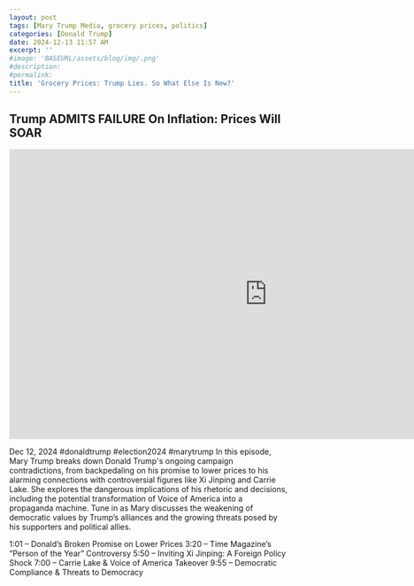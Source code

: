 ```yaml
---
layout: post
tags: [Mary Trump Media, grocery prices, politics]
categories: [Donald Trump]
date: 2024-12-13 11:57 AM
excerpt: ''
#image: 'BASEURL/assets/blog/img/.png'
#description:
#permalink:
title: 'Grocery Prices: Trump Lies. So What Else Is New?'
---
```



## Trump ADMITS FAILURE On Inflation: Prices Will SOAR

<iframe width="932" height="524" src="https://www.youtube.com/embed/z4LLHV1Y4F0" title="Trump ADMITS FAILURE On Inflation: Prices Will SOAR" frameborder="0" allow="accelerometer; autoplay; clipboard-write; encrypted-media; gyroscope; picture-in-picture; web-share" referrerpolicy="strict-origin-when-cross-origin" allowfullscreen></iframe>

Dec 12, 2024  #donaldtrump #election2024 #marytrump
In this episode, Mary Trump breaks down Donald Trump's ongoing campaign contradictions, from backpedaling on his promise to lower prices to his alarming connections with controversial figures like Xi Jinping and Carrie Lake. She explores the dangerous implications of his rhetoric and decisions, including the potential transformation of Voice of America into a propaganda machine. Tune in as Mary discusses the weakening of democratic values by Trump’s alliances and the growing threats posed by his supporters and political allies.

1:01 – Donald’s Broken Promise on Lower Prices
3:20 – Time Magazine’s “Person of the Year” Controversy
5:50 – Inviting Xi Jinping: A Foreign Policy Shock
7:00 – Carrie Lake & Voice of America Takeover
9:55 – Democratic Compliance & Threats to Democracy
